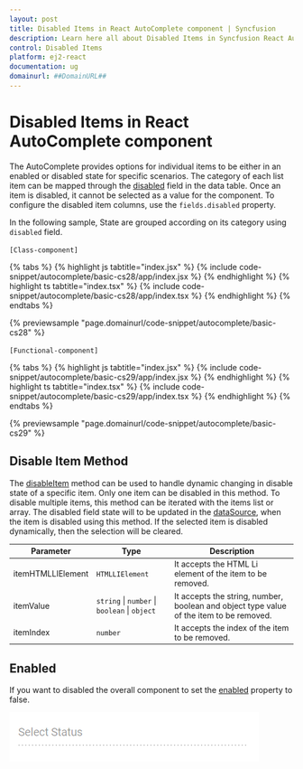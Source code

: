 ```yaml
---
layout: post
title: Disabled Items in React AutoComplete component | Syncfusion
description: Learn here all about Disabled Items in Syncfusion React AutoComplete component of Syncfusion Essential JS 2 and more.
control: Disabled Items 
platform: ej2-react
documentation: ug
domainurl: ##DomainURL##
---
```


# Disabled Items in React AutoComplete component

The AutoComplete provides options for individual items to be either in an enabled or disabled state for specific scenarios. The category of each list item can be mapped through the [disabled](https://ej2.syncfusion.com/react/documentation/api/auto-complete/#fields) field in the data table. Once an item is disabled, it cannot be selected as a value for the component. To configure the disabled item columns, use the `fields.disabled` property.

In the following sample, State are grouped according on its category using `disabled` field.

`[Class-component]`

{% tabs %}
{% highlight js tabtitle="index.jsx" %}
{% include code-snippet/autocomplete/basic-cs28/app/index.jsx %}
{% endhighlight %}
{% highlight ts tabtitle="index.tsx" %}
{% include code-snippet/autocomplete/basic-cs28/app/index.tsx %}
{% endhighlight %}
{% endtabs %}

 {% previewsample "page.domainurl/code-snippet/autocomplete/basic-cs28" %}

`[Functional-component]`

{% tabs %}
{% highlight js tabtitle="index.jsx" %}
{% include code-snippet/autocomplete/basic-cs29/app/index.jsx %}
{% endhighlight %}
{% highlight ts tabtitle="index.tsx" %}
{% include code-snippet/autocomplete/basic-cs29/app/index.tsx %}
{% endhighlight %}
{% endtabs %}

 {% previewsample "page.domainurl/code-snippet/autocomplete/basic-cs29" %}

## Disable Item Method

The [disableItem](https://ej2.syncfusion.com/react/documentation/api/auto-complete/#disableItem) method can be used to handle dynamic changing in disable state of a specific item. Only one item can be disabled in this method. To disable multiple items, this method can be iterated with the items list or array. The disabled field state will to be updated in the [dataSource](https://ej2.syncfusion.com/react/documentation/api/auto-complete/#datasource), when the item is disabled using this method. If the selected item is disabled dynamically, then the selection will be cleared.

| Parameter | Type | Description |
|------|------|------|
| itemHTMLLIElement |  <code>HTMLLIElement</code> |  It accepts the HTML Li element of the item to be removed.  |
| itemValue | <code>string</code> \| <code>number</code> \| <code>boolean</code> \| <code>object</code> | It accepts the string, number, boolean and object type value of the item to be removed. |
| itemIndex | <code>number</code> | It accepts the index of the item to be removed. |

## Enabled

If you want to disabled the overall component to set the [enabled](https://ej2.syncfusion.com/react/documentation/api/auto-complete/#enabled) property to false.

![Disabled AutoComplete Component](../images/autocomplete-disable.png)